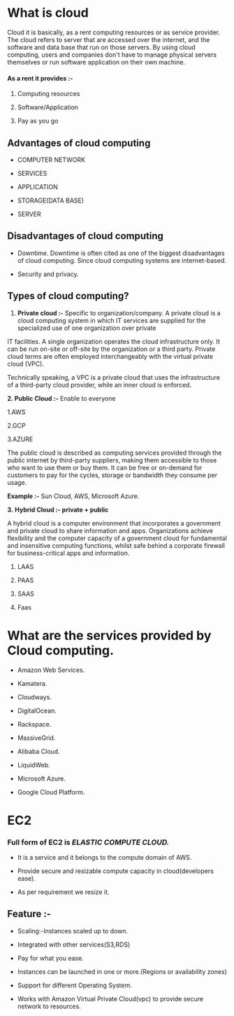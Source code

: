 # What is cloud

Cloud  it is  basically, as a rent computing resources or as service provider. The cloud refers to server that are accessed over the internet, and the software and data base that run on those servers. By using cloud computing, users and companies don't have to manage physical servers themselves or run software application on their own machine.
#### As a rent it provides :-
1. Computing resources

2. Software/Application

3. Pay as you go

## Advantages of cloud computing

- COMPUTER NETWORK

-  SERVICES

- APPLICATION

-  STORAGE(DATA BASE)

- SERVER 
## Disadvantages of cloud computing
-  Downtime. Downtime is often cited as one of the biggest disadvantages of cloud computing. Since cloud computing systems are internet-based.

- Security and privacy.

 ## Types of cloud computing?
 1. **Private cloud :-** Specific to organization/company. A private cloud is a cloud computing system in which IT services are supplied for the specialized use of one organization over private

IT facilities. A single organization operates the cloud infrastructure only. It can be run on-site or off-site by the organization or a third party. Private cloud terms are often employed interchangeably with the virtual private cloud (VPC).

Technically speaking, a VPC is a private cloud that uses the infrastructure of a third-party cloud provider, while an inner cloud is enforced.

**2. Public Cloud :-**  Enable to everyone

1.AWS

2.GCP

3.AZURE

The public cloud is described as computing services provided through the public internet by third-party suppliers, making them accessible to those who want to use them or buy them. It can be free or on-demand for customers to pay for the cycles, storage or  bandwidth they consume per usage.

**Example :-** Sun Cloud, AWS, Microsoft Azure.

**3.** **Hybrid Cloud :- private + public**

A hybrid cloud is a computer environment that incorporates a government and private cloud to share information and apps. Organizations achieve  flexibility and the computer capacity of a government cloud for fundamental and insensitive computing functions, whilst safe behind a corporate  firewall for business-critical apps and information.

1. LAAS

2. PAAS

3. SAAS

4. Faas

# What are the services provided by Cloud computing.

- Amazon Web Services.

- Kamatera.

- Cloudways.

- DigitalOcean.

- Rackspace.

- MassiveGrid.

- Alibaba Cloud.

- LiquidWeb.

- Microsoft Azure.

- Google Cloud Platform.
# EC2
### Full form of EC2 is *ELASTIC COMPUTE CLOUD.* 

- It is a service and it belongs to the compute domain of AWS.

- Provide secure and resizable compute capacity in cloud(developers ease).

- As per requirement we resize it.

## Feature :-


- Scaling:-Instances scaled up to down.

- Integrated with other services(S3,RDS)

- Pay for what you ease.

- Instances can be launched in one or more.(Regions or availability zones)

- Support for different Operating System.

- Works with Amazon Virtual Private Cloud(vpc) to provide secure network to resources.
